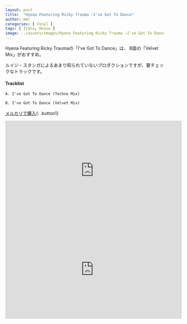```yaml
---
layout: post
title:  "Hyena Featuring Ricky Trauma –I've Got To Dance"
author: mmr
categories: [ Vinyl ]
tags: [ Italo, House ]
image: ../assets/images/Hyena Featuring Ricky Trauma –I've Got To Dance.jpg
---
```


Hyena Featuring Ricky Traumaの「I've Got To Dance」は、
B面の「Velvet Mix」がおすすめ。

ルイジ・スタンガによるあまり知られていないプロダクションですが、要チェックなトラックです。

#### Tracklist
```md
A. I've Got To Dance (Techno Mix)

B. I've Got To Dance (Velvet Mix)
```

[メルカリで購入](https://jp.mercari.com/item/m57514853897?afid=6142608987){: .button1}

<iframe width="560" height="315" src="https://www.youtube.com/embed/yz8EfS4s6DI?si=mISKOo4QOKmlMOQl" title="YouTube video player" frameborder="0" allow="accelerometer; autoplay; clipboard-write; encrypted-media; gyroscope; picture-in-picture; web-share" referrerpolicy="strict-origin-when-cross-origin" allowfullscreen></iframe>

<iframe width="560" height="315" src="https://www.youtube.com/embed/m2FnuumyWy4?si=-nl5M73btQIzM3RL" title="YouTube video player" frameborder="0" allow="accelerometer; autoplay; clipboard-write; encrypted-media; gyroscope; picture-in-picture; web-share" referrerpolicy="strict-origin-when-cross-origin" allowfullscreen></iframe>